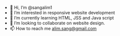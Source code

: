 - 👋 Hi, I’m @sangalim1
- 👀 I’m interested in responsive website development
- 🌱 I’m currently learning HTML, JSS and Java script
- 💞️ I’m looking to collaborate on website design.
- 📫 How to reach me alim.sang@gmail.com

<!---
sangalim1/sangalim1 is a ✨ special ✨ repository because its `README.md` (this file) appears on your GitHub profile.
You can click the Preview link to take a look at your changes.
--->
